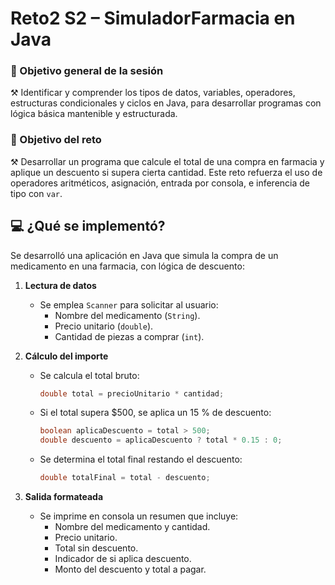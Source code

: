 # Reto2 S2 – SimuladorFarmacia en Java
### 🎯 Objetivo general de la sesión
⚒️ Identificar y comprender los tipos de datos, variables, operadores, estructuras condicionales y ciclos en Java, para desarrollar programas con lógica básica mantenible y estructurada.

### 🎯 Objetivo del reto
⚒️ Desarrollar un programa que calcule el total de una compra en farmacia y aplique un descuento si supera cierta cantidad. Este reto refuerza el uso de operadores aritméticos, asignación, entrada por consola, e inferencia de tipo con `var`.

## 💻 ¿Qué se implementó?
Se desarrolló una aplicación en Java que simula la compra de un medicamento en una farmacia, con lógica de descuento:

1. **Lectura de datos**  
   - Se emplea `Scanner` para solicitar al usuario:
     - Nombre del medicamento (`String`).  
     - Precio unitario (`double`).  
     - Cantidad de piezas a comprar (`int`).  

2. **Cálculo del importe**  
   - Se calcula el total bruto:  
     ```java
     double total = precioUnitario * cantidad;
     ```
   - Si el total supera \$500, se aplica un 15 % de descuento:  
     ```java
     boolean aplicaDescuento = total > 500;
     double descuento = aplicaDescuento ? total * 0.15 : 0;
     ```
   - Se determina el total final restando el descuento:  
     ```java
     double totalFinal = total - descuento;
     ```

3. **Salida formateada**  
   - Se imprime en consola un resumen que incluye:
     - Nombre del medicamento y cantidad.  
     - Precio unitario.  
     - Total sin descuento.  
     - Indicador de si aplica descuento.  
     - Monto del descuento y total a pagar.
